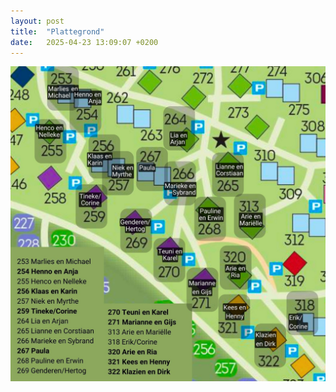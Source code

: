 ```yaml
---
layout: post
title:  "Plattegrond"
date:   2025-04-23 13:09:07 +0200
---
```

[![Park plattegrond](/images/plattegrond.jpeg)](/images/plattegrond.jpeg)
